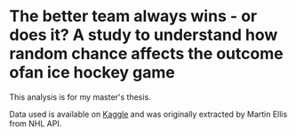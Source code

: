 # The better team always wins - or does it? A study to understand how random chance affects the outcome ofan ice hockey game

This analysis is for my master's thesis.

Data used is available on [Kaggle](https://www.kaggle.com/martinellis/nhl-game-data) and was originally extracted by Martin Ellis from NHL API. 
